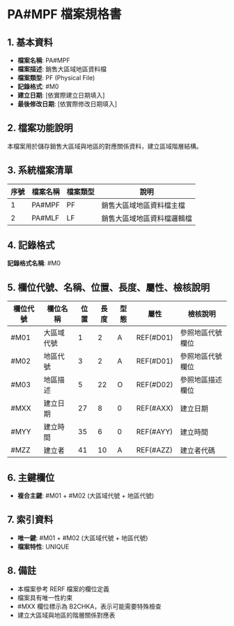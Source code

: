 # PA#MPF 檔案規格書

## 1. 基本資料
- **檔案名稱**: PA#MPF
- **檔案描述**: 銷售大區域地區資料檔
- **檔案類型**: PF (Physical File)
- **記錄格式**: #M0
- **建立日期**: [依實際建立日期填入]
- **最後修改日期**: [依實際修改日期填入]

## 2. 檔案功能說明
本檔案用於儲存銷售大區域與地區的對應關係資料，建立區域階層結構。

## 3. 系統檔案清單
| 序號 | 檔案名稱 | 檔案類型 | 說明 |
|------|----------|----------|------|
| 1 | PA#MPF | PF | 銷售大區域地區資料檔主檔 |
| 2 | PA#MLF | LF | 銷售大區域地區資料檔邏輯檔 |

## 4. 記錄格式
**記錄格式名稱**: #M0

## 5. 欄位代號、名稱、位置、長度、屬性、檢核說明
| 欄位代號 | 欄位名稱 | 位置 | 長度 | 型態 | 屬性 | 檢核說明 |
|----------|----------|------|------|------|----------|----------|
| #M01 | 大區域代號 | 1 | 2 | A | REF(#D01) | 參照地區代號欄位 |
| #M02 | 地區代號 | 3 | 2 | A | REF(#D01) | 參照地區代號欄位 |
| #M03 | 地區描述 | 5 | 22 | O | REF(#D02) | 參照地區描述欄位 |
| #MXX | 建立日期 | 27 | 8 | 0 | REF(#AXX) | 建立日期 |
| #MYY | 建立時間 | 35 | 6 | 0 | REF(#AYY) | 建立時間 |
| #MZZ | 建立者 | 41 | 10 | A | REF(#AZZ) | 建立者代碼 |

## 6. 主鍵欄位
- **複合主鍵**: #M01 + #M02 (大區域代號 + 地區代號)

## 7. 索引資料
- **唯一鍵**: #M01 + #M02 (大區域代號 + 地區代號)
- **檔案特性**: UNIQUE

## 8. 備註
- 本檔案參考 RERF 檔案的欄位定義
- 檔案具有唯一性約束
- #MXX 欄位標示為 B2CHKA，表示可能需要特殊檢查
- 建立大區域與地區的階層關係對應表 